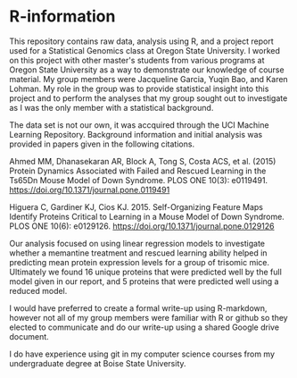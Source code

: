 # R-information

This repository contains raw data, analysis using R, and a project report used for a Statistical Genomics class at Oregon State University.
I worked on this project with other master's students from various programs at Oregon State University as a way to demonstrate our knowledge of course material. My group members were Jacqueline Garcia, Yuqin Bao, and Karen Lohman. My role in the group was to provide statistical insight into this project and to perform the analyses that my group sought out to investigate as I was the only member with a statistical background.

The data set is not our own, it was accquired through the UCI Machine Learning Repository. Background information and initial analysis was provided in papers given in the following citations.

Ahmed MM, Dhanasekaran AR, Block A, Tong S, Costa ACS, et al. (2015) Protein Dynamics Associated with Failed and Rescued Learning in the Ts65Dn Mouse Model of Down Syndrome. PLOS ONE 10(3): e0119491. https://doi.org/10.1371/journal.pone.0119491

Higuera C, Gardiner KJ, Cios KJ. 2015. Self-Organizing Feature Maps Identify Proteins Critical to Learning in a Mouse Model of Down Syndrome. PLOS ONE 10(6): e0129126. https://doi.org/10.1371/journal.pone.0129126


Our analysis focused on using linear regression models to investigate whether a memantine treatment and rescued learning ability helped in predicting mean protein expression levels for a group of trisomic mice. Ultimately we found 16 unique proteins that were predicted well by the full model given in our report, and 5 proteins that were predicted well using a reduced model.

I would have preferred to create a formal write-up using R-markdown, however not all of my group members were familiar with R or github so they elected to communicate and do our write-up using a shared Google drive document. 

I do have experience using git in my computer science courses from my undergraduate degree at Boise State University.
